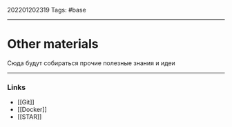 202201202319
Tags: #base

--- 
# Other materials
Сюда будут собираться прочие полезные знания и идеи

--- 
### Links
- [[Git]]
- [[Docker]]
- [[STAR]]